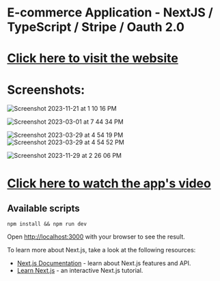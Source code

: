 # E-commerce Application - NextJS / TypeScript / Stripe / Oauth 2.0  

# [Click here to visit the website](https://ubiquitous-pika-92346c.netlify.app)


 
 
# Screenshots:

![Screenshot 2023-11-21 at 1 10 16 PM](https://github.com/ashish-augustine/nextjs-typescript-ecommerce-application/assets/2153396/ec1b4b5b-0b8d-466c-8444-198d372bde76)




![Screenshot 2023-03-01 at 7 44 34 PM](https://user-images.githubusercontent.com/2153396/227244001-abd106d4-ef01-4136-8f1b-ffe6c5424d00.png)

![Screenshot 2023-03-29 at 4 54 19 PM](https://user-images.githubusercontent.com/2153396/228579573-c203051a-fc29-4489-b157-2de0981a9a4d.png)
![Screenshot 2023-03-29 at 4 54 52 PM](https://user-images.githubusercontent.com/2153396/228579984-82d8a32b-f15a-466b-91a3-adeae0fba8f8.png)

![Screenshot 2023-11-29 at 2 26 06 PM](https://github.com/ashish-augustine/nextjs-typescript-ecommerce-application/assets/2153396/239530cb-21f9-4a1c-b628-605a5f7e87a0) 


# [Click here to watch the app's video](https://youtu.be/wZ_pa0ZlNaQ)

## Available scripts
``` 
npm install && npm run dev 
```

Open [http://localhost:3000](http://localhost:3000) with your browser to see the result.

To learn more about Next.js, take a look at the following resources:

- [Next.js Documentation](https://nextjs.org/docs) - learn about Next.js features and API.
- [Learn Next.js](https://nextjs.org/learn) - an interactive Next.js tutorial.
